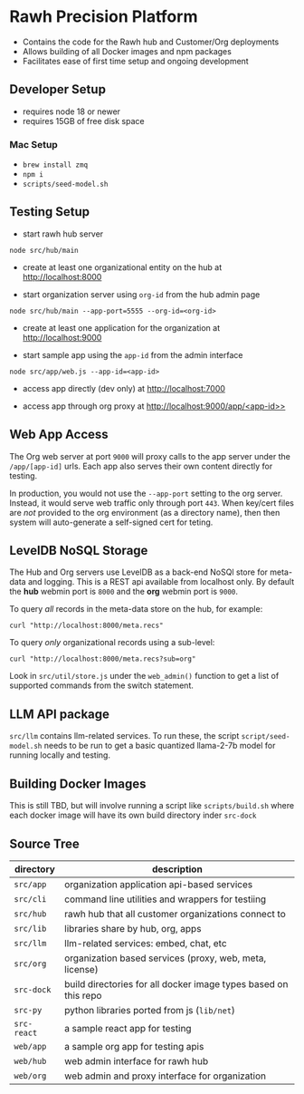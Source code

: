 # Rawh Precision Platform

* Contains the code for the Rawh hub and Customer/Org deployments
* Allows building of all Docker images and npm packages
* Facilitates ease of first time setup and ongoing development


## Developer Setup

* requires node 18 or newer
* requires 15GB of free disk space


### Mac Setup

* `brew install zmq`
* `npm i`
* `scripts/seed-model.sh`


## Testing Setup

* start rawh hub server

```node src/hub/main```

* create at least one organizational entity on the hub at [http://localhost:8000](http://localhost:8000)

* start organization server using `org-id` from the hub admin page

```node src/hub/main --app-port=5555 --org-id=<org-id>```

* create at least one application for the organization at [http://localhost:9000](http://localhost:9000)

* start sample app using the `app-id` from the admin interface

```node src/app/web.js --app-id=<app-id>```

* access app directly (dev only) at [http://localhost:7000](http://localhost:7000)

* access app through org proxy at [http://localhost:9000/app/\<app-id>\>](http://localhost:9000/app/\<app-id\>)


## Web App Access

The Org web server at port `9000` will proxy calls to the app server under
the `/app/[app-id]` urls. Each app also serves their own content directly
for testing.

In production, you would not use the `--app-port` setting to the org server.
Instead, it would serve web traffic only through port `443`. When key/cert files
are *not* provided to the org environment (as a directory name), then then
system will auto-generate a self-signed cert for teting.


## LevelDB NoSQL Storage

The Hub and Org servers use LevelDB as a back-end NoSQl store
for meta-data and logging. This is a REST api available from
localhost only. By default the **hub** webmin port is `8000` and
the **org** webmin port is `9000`.

To query *all* records in the meta-data store on the hub, for example:

```
curl "http://localhost:8000/meta.recs"
```

To query *only* organizational records using a sub-level:

```
curl "http://localhost:8000/meta.recs?sub=org"
```

Look in `src/util/store.js` under the `web_admin()` function to
get a list of supported commands from the switch statement.


## LLM API package

`src/llm` contains llm-related services. To run these, the script
`script/seed-model.sh` needs to be run to get a basic quantized
llama-2-7b model for running locally and testing.

## Building Docker Images

This is still TBD, but will involve running a script like `scripts/build.sh`
where each docker image will have its own build directory inder `src-dock`

## Source Tree

| directory | description |
|-----------|-------------|
| `src/app` | organization application api-based services |
| `src/cli` | command line utilities and wrappers for testiing |
| `src/hub` | rawh hub that all customer organizations connect to |
| `src/lib` | libraries share by hub, org, apps |
| `src/llm` | llm-related services: embed, chat, etc |
| `src/org` | organization based services (proxy, web, meta, license) |
| `src-dock`| build directories for all docker image types based on this repo |
| `src-py`  | python libraries ported from js (`lib/net`) |
| `src-react` |a sample react app for testing |
| `web/app` | a sample org app for testing apis |
| `web/hub` | web admin interface for rawh hub |
| `web/org` | web admin and proxy interface for organization |